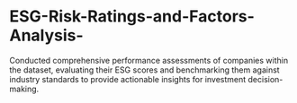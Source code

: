 # ESG-Risk-Ratings-and-Factors-Analysis-
Conducted comprehensive performance assessments of companies within the dataset, evaluating their ESG scores and benchmarking them against   industry standards to provide actionable insights for investment decision-making.
